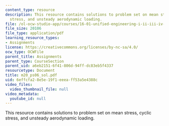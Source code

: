 ```yaml
---
content_type: resource
description: This resource contains solutions to problem set on mean stress, cyclic
  stress, and unsteady aerodynamic loading.
file: /ol-ocw-studio-app/courses/16-01-unified-engineering-i-ii-iii-iv-fall-2005-spring-2006/6effcfa28e5e19f1eeeaff53a5e4388c_m20_ps06_sol.pdf
file_size: 20106
file_type: application/pdf
learning_resource_types:
- Assignments
license: https://creativecommons.org/licenses/by-nc-sa/4.0/
ocw_type: OCWFile
parent_title: Assignments
parent_type: CourseSection
parent_uid: a6eb2151-6f41-806d-94ff-dc83eb5f4337
resourcetype: Document
title: m20_ps06_sol.pdf
uid: 6effcfa2-8e5e-19f1-eeea-ff53a5e4388c
video_files:
  video_thumbnail_file: null
video_metadata:
  youtube_id: null
---
```

This resource contains solutions to problem set on mean stress, cyclic stress, and unsteady aerodynamic loading.